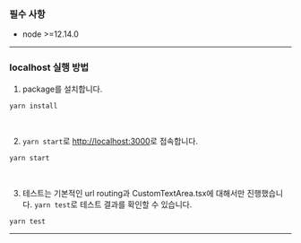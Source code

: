 ### 필수 사항

- node >=12.14.0

---

### localhost 실행 방법

1. package를 설치합니다.

```shell script
yarn install
```

<br />

2. `yarn start`로 [http://localhost:3000](http://localhost:3000)로 접속합니다.

```shell script
yarn start
```

<br />

3. 테스트는 기본적인 url routing과 CustomTextArea.tsx에 대해서만 진행했습니다. `yarn test`로 테스트 결과를 확인할 수 있습니다.

```shell script
yarn test
```

---
